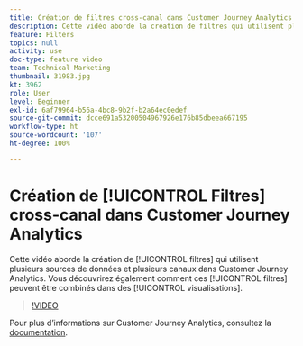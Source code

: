 ```yaml
---
title: Création de filtres cross-canal dans Customer Journey Analytics
description: Cette vidéo aborde la création de filtres qui utilisent plusieurs sources de données et plusieurs canaux dans Adobe Customer Journey Analytics. Vous découvrirez également comment ces filtres peuvent être combinés dans des visualisations.
feature: Filters
topics: null
activity: use
doc-type: feature video
team: Technical Marketing
thumbnail: 31983.jpg
kt: 3962
role: User
level: Beginner
exl-id: 6af79964-b56a-4bc8-9b2f-b2a64ec0edef
source-git-commit: dcce691a53200504967926e176b85dbeea667195
workflow-type: ht
source-wordcount: '107'
ht-degree: 100%

---
```


# Création de [!UICONTROL Filtres] cross-canal dans Customer Journey Analytics

Cette vidéo aborde la création de [!UICONTROL filtres] qui utilisent plusieurs sources de données et plusieurs canaux dans Customer Journey Analytics. Vous découvrirez également comment ces [!UICONTROL filtres] peuvent être combinés dans des [!UICONTROL visualisations].

>[!VIDEO](https://video.tv.adobe.com/v/31983/?quality=12)

Pour plus d’informations sur Customer Journey Analytics, consultez la [documentation](https://docs.adobe.com/content/help/fr-FR/analytics-platform/using/cja-landing.html).
